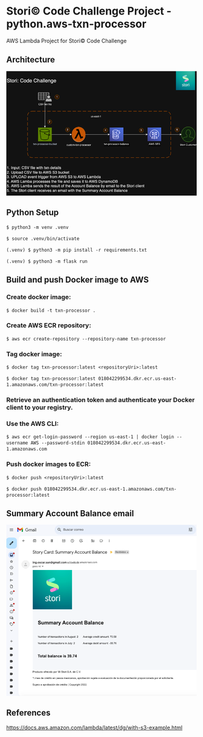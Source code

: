 # Stori© Code Challenge Project - python.aws-txn-processor
AWS Lambda Project for Stori© Code Challenge

## Architecture
![alt text](https://github.com/androidexj9/python.aws-txn-processor/blob/main/static/stori-code-challenge.drawio.png)

## Python Setup
```
$ python3 -m venv .venv
```

```
$ source .venv/bin/activate
```

```
(.venv) $ python3 -m pip install -r requirements.txt
```
```
(.venv) $ python3 -m flask run
```


## Build and push Docker image to AWS

### Create docker image:
```
$ docker build -t txn-processor .
```

### Create AWS ECR repository:
```
$ aws ecr create-repository --repository-name txn-processor
```

### Tag docker image:
```
$ docker tag txn-processor:latest <repositoryUri>:latest
```
```
$ docker tag txn-processor:latest 018042299534.dkr.ecr.us-east-1.amazonaws.com/txn-processor:latest
```

### Retrieve an authentication token and authenticate your Docker client to your registry.
### Use the AWS CLI:
```
$ aws ecr get-login-password --region us-east-1 | docker login --username AWS --password-stdin 018042299534.dkr.ecr.us-east-1.amazonaws.com
```

### Push docker images to ECR:
```
$ docker push <repositoryUri>:latest
```
```
$ docker push 018042299534.dkr.ecr.us-east-1.amazonaws.com/txn-processor:latest
```

## Summary Account Balance email
![alt text](https://github.com/androidexj9/python.aws-txn-processor/blob/main/static/email-summary-account-balance.png)

## References
https://docs.aws.amazon.com/lambda/latest/dg/with-s3-example.html
